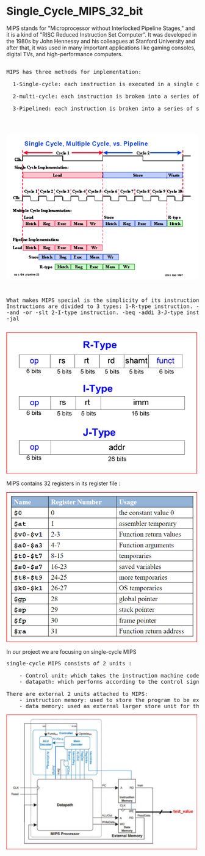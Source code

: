 # Single_Cycle_MIPS_32_bit
MIPS stands for "Microprocessor without Interlocked Pipeline Stages," and it is a kind of "RISC Reduced Instruction Set Computer”. It was developed in the 1980s by John Hennessy and his colleagues at Stanford University and after that, it was used in many important applications like gaming consoles, digital TVs, and high-performance computers.
<pre>
  
MIPS has three methods for implementation:

  1-Single-cycle: each instruction is executed in a single cycle.

  2-multi-cycle: each instruction is broken into a series of steps and instructions are executed one after another. 

  3-Pipelined: each instruction is broken into a series of steps and multiple instructions are executed in parallel.


</pre>
  ##
<img src="Extra_images/single_multi_pip.gif" width="700">
<pre>
  
What makes MIPS special is the simplicity of its instruction set. Instructions are divided to 3 types:
  1-R-type instruction.
      -add
      -sub
      -and
      -or
      -slt
  2-I-type instruction.
      -beq
      -addi
  3-J-type instruction.
      -j
      -jal
</pre>

<img src="Extra_images/instruction_set.png" width="500">


MIPS contains 32 registers in its register file :

<img src="Extra_images/32register_mips.png" width="500">

In our project we are focusing on single-cycle MIPS
<pre>
single-cycle MIPS consists of 2 units :
  
    - Control unit: which takes the instruction machine code [opcode, function] and generates the control signals needed for executing it.
    - datapath: which performs according to the control signals to generate the right results.

There are external 2 units attached to MIPS:
    - instruction memory: used to store the program to be executed
    - data memory: used as external larger store unit for the microprossesor
</pre>
<img src="RTL_view/Top_view_MIPS.png" width="500">
